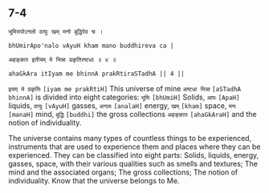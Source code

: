 ## <a name='_4'></a>7-4


```shloka-sa
भूमिरापोऽनलो वायुः खम् मनो बुद्धिरेव च ।
```
```shloka-sa-hk
bhUmirApo'nalo vAyuH kham mano buddhireva ca |
```
```shloka-sa
अहङ्कार इतीयम् मे भिन्ना प्रकृतिरष्टधा ॥ ४ ॥
```
```shloka-sa-hk
ahaGkAra itIyam me bhinnA prakRtiraSTadhA || 4 ||
```

`इयम् मे प्रकृतिः` `[iyam me prakRtiH]` This universe of mine `अष्टधा भिन्ना` `[aSTadhA bhinnA]` is divided into eight categories: `भूमिः` `[bhUmiH]` Solids, `आपः` `[ApaH]` liquids, `वायुः` `[vAyuH]` gasses, `अनलः` `[analaH]` energy, `खम्` `[kham]` space, `मनः` `[manaH]` mind, `बुद्धि` `[buddhi]` the gross collections `अहङ्कारः` `[ahaGkAraH]` and the notion of individuality.



The universe contains many types of countless things to be experienced, instruments that are used to experience them and places where they can be experienced. They can be classified into eight parts: Solids, liquids, energy, gasses, space, with their various qualities such as smells and textures; The mind and the associated organs; The gross collections; The notion of individuality. Know that the universe belongs to Me.

